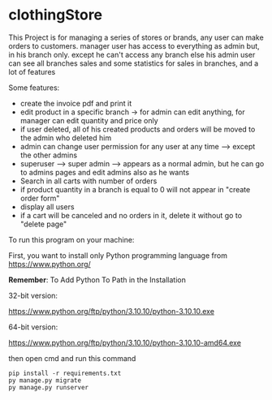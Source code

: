 # clothingStore

This Project is for managing a series of stores or brands, any user can make orders to customers.
manager user has access to everything as admin but, in his branch only.
except he can't access any branch else his
admin user can see all branches sales and some statistics for sales in branches, and a lot of features



Some features:

- create the invoice pdf and print it 
- edit product in a specific branch -> for admin can edit anything, for manager can edit quantity and price only
- if user deleted, all of his created products and orders will be moved to the admin who deleted him
- admin can change user permission for any user at any time --> except the other admins
- superuser --> super admin --> appears as a normal admin, but he can go to admins pages and edit admins also as he wants
- Search in all carts with number of orders
- if product quantity in a branch is equal to 0 will not appear in "create order form"
- display all users
- if a cart will be canceled and no orders in it, delete it without go to "delete page"


To run this program on your machine:

First, you want to install only Python programming language from https://www.python.org/

**Remember**: To Add Python To Path in the Installation

32-bit version:

https://www.python.org/ftp/python/3.10.10/python-3.10.10.exe

64-bit version:

https://www.python.org/ftp/python/3.10.10/python-3.10.10-amd64.exe


then open cmd and run this command

```shell
pip install -r requirements.txt
py manage.py migrate
py manage.py runserver
```


